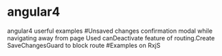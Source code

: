 # angular4
angular4 userful examples
#Unsaved changes confirmation modal while navigating away from page
Used canDeactivate feature of routing.Create SaveChangesGuard to block route
#Examples on RxjS

